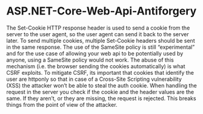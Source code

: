 # ASP.NET-Core-Web-Api-Antiforgery
The Set-Cookie HTTP response header is used to send a cookie from the server to the user agent, so the user agent can send it back to the server later. To send multiple cookies, multiple Set-Cookie headers should be sent in the same response. The use of the SameSite policy is still “experimental” and for the use case of allowing your web api to be potentially used by anyone, using a SameSite policy would not work. The abuse of this mechanism (i.e. the browser sending the cookies automatically) is what CSRF exploits. To mitigate CSRF, its important that cookies that identify the user are httponly so that in case of a Cross-Site Scripting vulnerability (XSS) the attacker won’t be able to steal the auth cookie. When handling the request in the server you check if the cookie and the header values are the same. If they aren’t, or they are missing, the request is rejected. This breaks things from the point of view of the attacker. 
